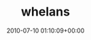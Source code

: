 ---
title:		"whelans"
type:		"photos"
mediatype:		"upload"
location:		"TBC"
date:		"2010-07-10 01:10:09+00:00"
album:		"music"
filename:		"whelans.md"
series:		""
cl_public_id:		"music/whelans"
cl_version:		1497004923
format:		"tiff"
bytes:		5186188
width:		2560
height:		1440
colours:
- "#1D1D1D"
- "#777777"
- "#CBCACA"
exposure_mode:		"Manual"
program:		"Manual"
aperture:		"2.0"
focal_length:		"35.0 mm"
iso:		"1600"
shutter_speed:		"1/40"
metering:		"Center-weighted average"
flash:		"No Flash"
white_balance:		"Custom"
colour_temp:		"2500"
has_crop:		"false"
orientation:		"Horizontal (normal)"
camera_model:		"NIKON D200"
lens_info:		"35mm f/1.8"
artist:		"No artist info"
x_resolution:		"300"
y_resolution:		"300"
---